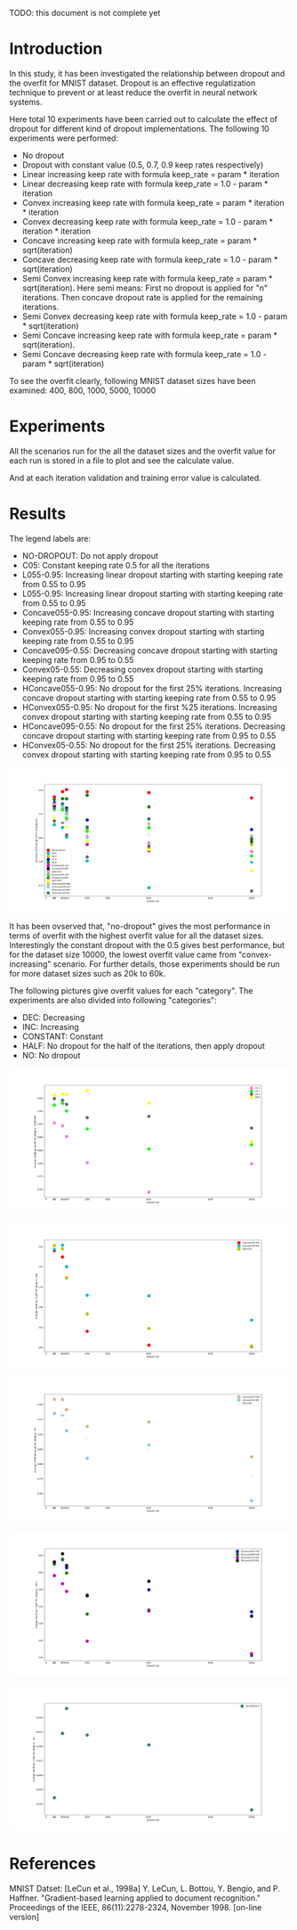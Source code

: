 TODO: this document is not complete yet

# Introduction
In this study, it has been investigated the relationship between dropout and the overfit for MNIST dataset. Dropout is an effective regulatization technique to prevent or at least reduce the overfit in neural network systems.

Here total 10 experiments have been carried out to calculate the effect of dropout for different kind of dropout implementations. The following 10 experiments were performed:
- No dropout 
- Dropout with constant value (0.5, 0.7, 0.9 keep rates respectively)
- Linear increasing keep rate with formula keep_rate = param * iteration
- Linear decreasing keep rate with formula keep_rate = 1.0 - param * iteration
- Convex increasing keep rate with formula keep_rate = param * iteration * iteration
- Convex decreasing keep rate with formula keep_rate = 1.0 - param * iteration * iteration
- Concave increasing keep rate with formula keep_rate = param * sqrt(iteration)
- Concave decreasing keep rate with formula keep_rate = 1.0 - param * sqrt(iteration)
- Semi Convex increasing keep rate with formula keep_rate = param * sqrt(iteration). Here semi means: First no dropout is applied for "n" iterations. Then concave dropout rate is applied for the remaining iterations.
- Semi Convex decreasing keep rate with formula keep_rate = 1.0 - param * sqrt(iteration)
- Semi Concave increasing keep rate with formula keep_rate = param * sqrt(iteration). 
- Semi Concave decreasing keep rate with formula keep_rate = 1.0 - param * sqrt(iteration)

To see the overfit clearly, following MNIST dataset sizes have been examined: 400, 800, 1000, 5000, 10000

# Experiments
All the scenarios run for the all the dataset sizes and the overfit value for each run is stored in a file to plot and see the calculate value.

And at each iteration validation and training error value is calculated.

# Results

The legend labels are:
- NO-DROPOUT: Do not apply dropout
- C05: Constant keeping rate 0.5 for all the iterations
- L055-0.95: Increasing linear dropout starting with starting keeping rate from 0.55 to 0.95
- L055-0.95: Increasing linear dropout starting with starting keeping rate from 0.55 to 0.95
- Concave055-0.95: Increasing concave dropout starting with starting keeping rate from 0.55 to 0.95
- Convex055-0.95: Increasing convex dropout starting with starting keeping rate from 0.55 to 0.95
- Concave095-0.55: Decreasing concave dropout starting with starting keeping rate from 0.95 to 0.55
- Convex05-0.55: Decreasing convex dropout starting with starting keeping rate from 0.95 to 0.55
- HConcave055-0.95: No dropout for the first 25% iterations. Increasing concave dropout starting with starting keeping rate from 0.55 to 0.95
- HConvex055-0.95: No dropout for the first %25 iterations. Increasing convex dropout starting with starting keeping rate from 0.55 to 0.95
- HConcave095-0.55: No dropout for the first 25% iterations. Decreasing concave dropout starting with starting keeping rate from 0.95 to 0.55
- HConvex05-0.55: No dropout for the first 25% iterations. Decreasing convex dropout starting with starting keeping rate from 0.95 to 0.55

![MNIST experiments](overfit_400_10000.png?raw=true "Mnist experiments")

It has been ovserved that, "no-dropout" gives the most performance in terms of overfit with the highest overfit value for all the dataset sizes. Interestingly the constant dropout with the 0.5 gives best performance, but for the dataset size 10000, the lowest overfit value came from "convex-increasing" scenario. For further details, those experiments should be run for more dataset sizes such as 20k to 60k.

The following pictures give overfit values for each "category". The experiments are also divided into following "categories":
- DEC: Decreasing
- INC: Increasing
- CONSTANT: Constant
- HALF: No dropout for the half of the iterations, then apply dropout
- NO: No dropout


![Constant dropout MNIST](overfit_constant_400_10000.png?raw=true "Constant category")

![Decreasing dropout MNIST](overfit_dec_400_10000.png?raw=true "Decreasing category")

![Increasing dropout MNIST](overfit_inc_400_10000.png?raw=true "Increasing category")

![Half dropout MNIST](overfit_half_400_10000.png?raw=true "Half category")

![No dropout MNIST](overfit_no_400_10000.png?raw=true "Constant category")

# References
MNIST Datset: [LeCun et al., 1998a]
Y. LeCun, L. Bottou, Y. Bengio, and P. Haffner. "Gradient-based learning applied to document recognition." Proceedings of the IEEE, 86(11):2278-2324, November 1998. [on-line version]


